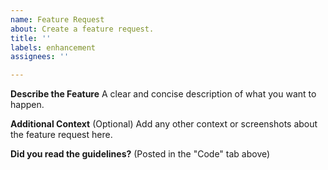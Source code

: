 ```yaml
---
name: Feature Request
about: Create a feature request.
title: ''
labels: enhancement
assignees: ''

---
```


**Describe the Feature**
A clear and concise description of what you want to happen.


**Additional Context** (Optional)
Add any other context or screenshots about the feature request here.


**Did you read the guidelines?** (Posted in the "Code" tab above)
